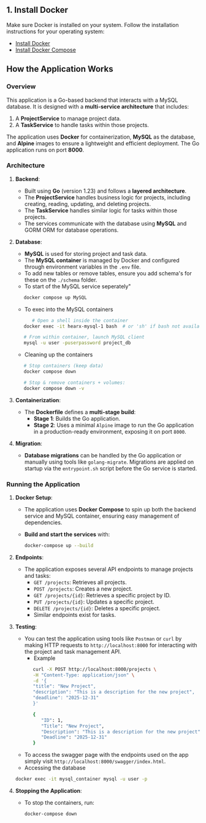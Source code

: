 ## 1. Install Docker

Make sure Docker is installed on your system. Follow the installation instructions for your operating system:

- [Install Docker](https://docs.docker.com/get-docker/)
- [Install Docker Compose](https://docs.docker.com/compose/install/)

## **How the Application Works**

### **Overview**
This application is a Go-based backend that interacts with a MySQL database. It is designed with a **multi-service architecture** that includes:
1. A **ProjectService** to manage project data.
2. A **TaskService** to handle tasks within those projects.

The application uses **Docker** for containerization, **MySQL** as the database, and **Alpine** images to ensure a lightweight and efficient deployment. The Go application runs on port **8000**.

### **Architecture**
1. **Backend**:
   - Built using **Go** (version 1.23) and follows a **layered architecture**.
   - The **ProjectService** handles business logic for projects, including creating, reading, updating, and deleting projects.
   - The **TaskService** handles similar logic for tasks within those projects.
   - The services communicate with the database using **MySQL** and GORM ORM for database operations.

2. **Database**:
   - **MySQL** is used for storing project and task data.
   - The **MySQL container** is managed by Docker and configured through environment variables in the `.env` file.
   - To add new tables or remove tables, ensure you add schema's for these on the `./schema` folder.
   - To start of the MySQL service seperately"
   ```bash
      docker compose up MySQL
   ```
   - To exec into the MySQL containers
   ```bash
         # Open a shell inside the container
      docker exec -it hearx-mysql-1 bash  # or 'sh' if bash not available

      # From within container, launch MySQL client
      mysql -u user -puserpassword project_db
   ```
   - Cleaning up the containers
   ```bash
      # Stop containers (keep data)
      docker compose down 

      # Stop & remove containers + volumes:
      docker compose down -v
   ```

3. **Containerization**:
   - The **Dockerfile** defines a **multi-stage build**:
     - **Stage 1**: Builds the Go application.
     - **Stage 2**: Uses a minimal `Alpine` image to run the Go application in a production-ready environment, exposing it on port `8000`.

4. **Migration**:
   - **Database migrations** can be handled by the Go application or manually using tools like `golang-migrate`. Migrations are applied on startup via the `entrypoint.sh` script before the Go service is started.

### **Running the Application**

1. **Docker Setup**:
   - The application uses **Docker Compose** to spin up both the backend service and MySQL container, ensuring easy management of dependencies.
   - **Build and start the services** with:

     ```bash
     docker-compose up --build
     ```

2. **Endpoints**:
   - The application exposes several API endpoints to manage projects and tasks:
     - `GET /projects`: Retrieves all projects.
     - `POST /projects`: Creates a new project.
     - `GET /projects/{id}`: Retrieves a specific project by ID.
     - `PUT /projects/{id}`: Updates a specific project.
     - `DELETE /projects/{id}`: Deletes a specific project.
     - Similar endpoints exist for tasks.

3. **Testing**:
   - You can test the application using tools like `Postman` or `curl` by making HTTP requests to `http://localhost:8000` for interacting with the project and task management API.
      - Example
      ```bash
         curl -X POST http://localhost:8000/projects \
         -H "Content-Type: application/json" \
         -d '{
         "title": "New Project",
         "description": "This is a description for the new project",
         "deadline": "2025-12-31"
         }'

         {
            "ID": 1,
            "Title": "New Project",
            "Description": "This is a description for the new project",
            "Deadline": "2025-12-31"
         }
      ```
   - To access the swagger page with the endpoints used on the app simply visit `http://localhost:8000/swagger/index.html`.
   - Accessing the database
   ```bash
   docker exec -it mysql_container mysql -u user -p
   ```

4. **Stopping the Application**:
   - To stop the containers, run:

     ```bash
     docker-compose down
     ```

